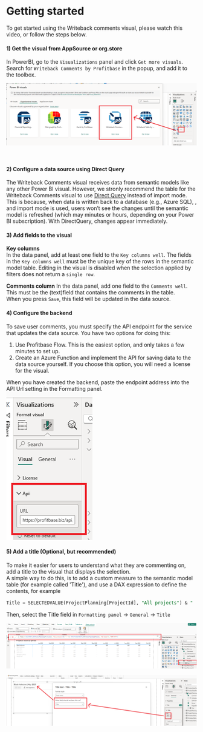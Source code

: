 # Getting started

To get started using the Writeback comments visual, please watch this video, or follow the steps below.

#### 1) Get the visual from AppSource or org.store
In PowerBI, go to the `Visualizations` panel and click `Get more visuals`.  
Search for `Writeback Comments by Profitbase` in the popup, and add it to the toolbox.

![img](/images/powerbi/writeback-comments/getting-started-import-visual.png)

<br/>

#### 2) Configure a data source using Direct Query
The Writeback Comments visual receives data from semantic models like any other Power BI visual. However, we stronly recommend the table for the Writeback Comments visual to use [Direct Query](https://learn.microsoft.com/en-us/power-bi/connect-data/service-dataset-modes-understand#directquery-mode) instead of import mode. This is because, when data is written back to a database (e.g., Azure SQL), , and import mode is used, users won’t see the changes until the semantic model is refreshed (which may minutes or hours, depending on your Power BI subscription). With DirectQuery, changes appear immediately.


#### 3) Add fields to the visual

**Key columns**  
In the data panel, add at least one field to the `Key columns well`. 
The fields in the `Key columns well` must be the unique key of the rows in the semantic model table. Editing in the visual is disabled when the selection applied by filters does not return a `single row`.  

**Comments column**
In the data panel, add one field to the `Comments well`.  
This must be the (text)field that contains the comments in the table.  
When you press `Save`, this field will be updated in the data source. 

#### 4) Configure the backend
To save user comments, you must specify the API endpoint for the service that updates the data source. You have two options for doing this:  
1) Use Profitbase Flow. This is the easiest option, and only takes a few minutes to set up. 
2) Create an Azure Function and implement the API for saving data to the data source yourself. If you choose this option, you will need a license for the visual.

When you have created the backend, paste the endpoint address into the API Url setting in the Formatting panel.  
![img](/images/powerbi/writeback-comments/getting-started-define-api-url.png)

#### 5) Add a title (Optional, but recommended)
To make it easier for users to understand what they are commenting on, add a title to the visual that displays the selection.  
A simple way to do this, is to add a custom measure to the semantic model table (for example called 'Title'), and use a DAX expression to define the contents, for example

```sql
Title = SELECTEDVALUE(ProjectPlanning[ProjectId], "All projects") & " | " &  FORMAT(SELECTEDVALUE(ProjectPlanning[Period], "All dates"), "MMMM YYYY")
```

Then, select the Title field in `Formatting panel` -> `General` -> `Title`

![img](/images/powerbi/writeback-comments/getting-started-title-measure.png)

![img](/images/powerbi/writeback-comments/getting-started-select-title.png)

